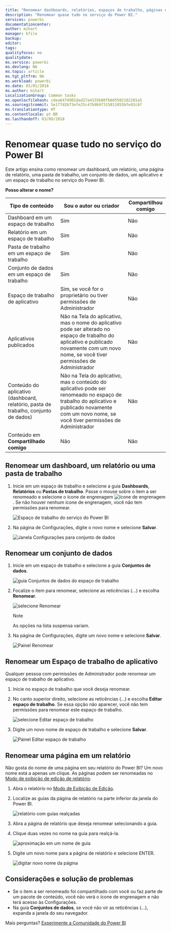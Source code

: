 ```yaml
---
title: "Renomear dashboards, relatórios, espaços de trabalho, páginas de relatório, conjuntos de dados"
description: "Renomear quase tudo no serviço do Power BI."
services: powerbi
documentationcenter: 
author: mihart
manager: kfile
backup: 
editor: 
tags: 
qualityfocus: no
qualitydate: 
ms.service: powerbi
ms.devlang: NA
ms.topic: article
ms.tgt_pltfrm: NA
ms.workload: powerbi
ms.date: 03/01/2018
ms.author: mihart
LocalizationGroup: Common tasks
ms.openlocfilehash: cdea6474901dad27a4155b80fb605502102201a5
ms.sourcegitcommit: 5e1f7d2673efe25c47b9b9f315011055bfe92c8f
ms.translationtype: HT
ms.contentlocale: pt-BR
ms.lasthandoff: 03/09/2018
---
```

# <a name="rename-almost-anything-in-power-bi-service"></a>Renomear quase tudo no serviço do Power BI
Este artigo ensina como renomear um dashboard, um relatório, uma página de relatório, uma pasta de trabalho, um conjunto de dados, um aplicativo e um espaço de trabalho no serviço do Power BI.

**Posso alterar o nome?**

| Tipo de conteúdo | Sou o autor ou criador | Compartilhou comigo |
| --- | --- | --- |
| Dashboard em um espaço de trabalho |Sim |Não |
| Relatório em um espaço de trabalho |Sim |Não |
| Pasta de trabalho em um espaço de trabalho |Sim |Não |
| Conjunto de dados em um espaço de trabalho |Sim |Não |
| Espaço de trabalho de aplicativo |Sim, se você for o proprietário ou tiver permissões de Administrador |Não |
| Aplicativos publicados |Não na Tela do aplicativo, mas o nome do aplicativo pode ser alterado no espaço de trabalho do aplicativo e publicado novamente com um novo nome, se você tiver permissões de Administrador |Não |
| Conteúdo do aplicativo (dashboard, relatório, pasta de trabalho, conjunto de dados) |Não na Tela do aplicativo, mas o conteúdo do aplicativo pode ser renomeado no espaço de trabalho do aplicativo e publicado novamente com um novo nome, se você tiver permissões de Administrador |Não |
| Conteúdo em **Compartilhado comigo** |Não |Não |

## <a name="rename-a-dashboard-report-or-workbook"></a>Renomear um dashboard, um relatório ou uma pasta de trabalho
1. Inicie em um espaço de trabalho e selecione a guia **Dashboards**, **Relatórios** ou **Pastas de trabalho**. Passe o mouse sobre o item a ser renomeado e selecione o ícone de engrenagem ![ícone de engrenagem](media/service-rename/powerbi-cog-icon.png). Se não houver nenhum ícone de engrenagem, você não tem permissões para renomear.
   
   ![Espaço de trabalho do serviço do Power BI](media/service-rename/power-bi-workspace-dashboards.png)
2. Na página de Configurações, digite o novo nome e selecione **Salvar**.
   
   ![Janela Configurações para conjunto de dados](media/service-rename/power-bi-rename-dashboard2.png)

## <a name="rename-a-dataset"></a>Renomear um conjunto de dados
1. Inicie em um espaço de trabalho e selecione a guia **Conjuntos de dados**.
   
   ![guia Conjuntos de dados do espaço de trabalho](media/service-rename/power-bi-ellipses.png)
2. Focalize o item para renomear, selecione as reticências (...) e escolha **Renomear**.  
   
      ![selecione Renomear](media/service-rename/power-bi-rename-datasets.png)
   
   > [!NOTE]
   > As opções na lista suspensa variam.
   > 
   > 
3. Na página de Configurações, digite um novo nome e selecione **Salvar**.
   
     ![Painel Renomear](media/service-rename/power-bi-rename.png)

## <a name="rename-an-app-workspace"></a>Renomear um Espaço de trabalho de aplicativo
Qualquer pessoa com permissões de Administrador pode renomear um espaço de trabalho de aplicativo.

1. Inicie no espaço de trabalho que você deseja renomear.
2. No canto superior direito, selecione as reticências (...) e escolha **Editar espaço de trabalho**. Se essa opção não aparecer, você não tem permissões para renomear este espaço de trabalho. 
   
    ![selecione Editar espaço de trabalho](media/service-rename/power-bi-edit-workspace.png)
3. Digite um novo nome de espaço de trabalho e selecione **Salvar**.
   
   ![Painel Editar espaço de trabalho](media/service-rename/power-bi-workspace-rename.png)

## <a name="rename-a-page-in-a-report"></a>Renomear uma página em um relatório
Não gosta do nome de uma página em seu relatório do Power BI?  Um novo nome está a apenas um clique. As páginas podem ser renomeadas no [Modo de exibição de edição de relatório](service-interact-with-a-report-in-editing-view.md).

1. Abra o relatório no [Modo de Exibição de Edição](service-reading-view-and-editing-view.md).
2. Localize as guias da página de relatório na parte inferior da janela do Power BI.
   
    ![relatório com guias realçadas](media/service-rename/report-page-tabs-new.png)
3. Abra a página de relatório que deseja renomear selecionando a guia.
4. Clique duas vezes no nome na guia para realçá-la.  
   
    ![aproximação em um nome de guia](media/service-rename/hilite-tab.png)
5. Digite um novo nome para a página de relatório e selecione ENTER.
   
    ![digitar novo nome da página](media/service-rename/new-name.png)

## <a name="considerations-and-troubleshooting"></a>Considerações e solução de problemas
* Se o item a ser renomeado foi compartilhado com você ou faz parte de um pacote de conteúdo, você não verá o ícone de engrenagem e não terá acesso às Configurações.
* Na guia **Conjuntos de dados**, se você não vir as reticências (...), expanda a janela do seu navegador.

Mais perguntas? [Experimente a Comunidade do Power BI](http://community.powerbi.com/)

